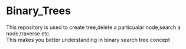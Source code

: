 # Binary_Trees
This repository is used to create tree,delete a particualar node,search a node,traverse etc.
<br>
This makes you better understanding in binary search tree concept
